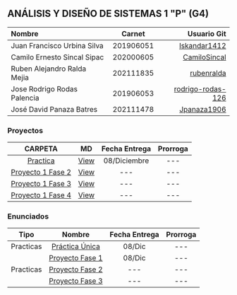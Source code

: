 ## ANÁLISIS Y DISEÑO DE SISTEMAS 1 "P" (G4)

| Nombre | Carnet | Usuario Git |
| :------ | :-------: | -------: |
| Juan Francisco Urbina Silva  |   201906051   | [Iskandar1412](https://github.com/Iskandar1412) |
| Camilo Ernesto Sincal Sipac | 202000605 | [CamiloSincal](https://github.com/CamiloSincal) |
| Ruben Alejandro Ralda Mejia | 202111835 | [rubenralda](https://github.com/rubenralda) |
| Jose Rodrigo Rodas Palencia | 201906053 | [rodrigo-rodas-126](https://github.com/rodrigo-rodas-126) |
| José David Panaza Batres | 202111478 | [Jpanaza1906](https://github.com/Jpanaza1906) |

### Proyectos

|     CARPETA     |   MD   | Fecha Entrega | Prorroga |
| :-------------: | :----: | :-----------: | :------: |
| [Practica](./Practica/) | [View](./Manuales/) | 08/Diciembre |   ---   |
| [Proyecto 1 Fase 2](./) | [View](.) | --- |   ---   |
| [Proyecto 1 Fase 3](./) | [View](.) | --- |   ---   |
| [Proyecto 1 Fase 4](./) | [View](.) | --- |   ---   |

### Enunciados

<table>
    <thead>
        <tr>
            <th>Tipo</th>
            <th>Nombre</th>
            <th>Fecha Entrega</th>
            <th>Prorroga</th>
        </tr>
    </thead>
    <tbody>
        <tr>
            <td rowspan=1 align="center">Practicas</td>
            <td rowspan=1 align="center"><a href="./Enunciados/[AYD2]Practica.pdf">Práctica Única</a></td>
            <td align="center">08/Dic</td>
            <td align="center">---</td>
        </tr>
        <tr>
            <td rowspan=3 align="center">Practicas</td>
            <td rowspan=1 align="center"><a href="./Enunciados/">Proyecto Fase 1</a></td>
            <td align="center">08/Dic</td>
            <td align="center">---</td>
        </tr>
        <tr>
            <td rowspan=1 align="center"><a href="./Enunciados/">Proyecto Fase 2</a></td>
            <td align="center">---</td>
            <td align="center">---</td>
        </tr>
        <tr>
            <td rowspan=1 align="center"><a href="./Enunciados/">Proyecto Fase 3</a></td>
            <td align="center">---</td>
            <td align="center">---</td>
        </tr>
    </tbody>
</table>